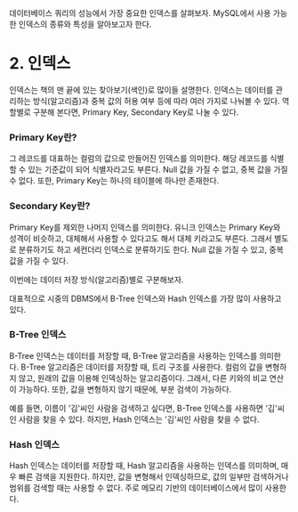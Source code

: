 데이터베이스 쿼리의 성능에서 가장 중요한 인덱스를 살펴보자. MySQL에서 사용 가능한 인덱스의 종류와 특성을 알아보고자 한다.

# 2. 인덱스

인덱스는 책의 맨 끝에 있는 찾아보기(색인)로 많이들 설명한다.
인덱스는 데이터를 관리하는 방식(알고리즘)과 중복 값의 허용 여부 등에 따라 여러 가지로 나눠볼 수 있다. 역할별로 구분해 본다면, Primary Key, Secondary Key로 나눌 수 있다.

### Primary Key란?

그 레코드를 대표하는 컬럼의 값으로 만들어진 인덱스를 의미한다. 해당 레코드를 식별할 수 있는 기준값이 되어 식별자라고도 부른다.
Null 값을 가질 수 없고, 중복 값을 가질 수 없다. 또한, Primary Key는 하나의 테이블에 하나만 존재한다.

### Secondary Key란?

Primary Key를 제외한 나머지 인덱스를 의미한다. 유니크 인덱스는 Primary Key와 성격이 비슷하고, 대체해서 사용할 수 있다고도 해서 대체 키라고도 부른다.
그래서 별도로 분류하기도 하고 세컨더리 인덱스로 분류하기도 한다. Null 값을 가질 수 있고, 중복 값을 가질 수 있다.

이번에는 데이터 저장 방식(알고리즘)별로 구분해보자.

대표적으로 시중의 DBMS에서 B-Tree 인덱스와 Hash 인덱스를 가장 많이 사용하고 있다.

### B-Tree 인덱스

B-Tree 인덱스는 데이터를 저장할 때, B-Tree 알고리즘을 사용하는 인덱스를 의미한다. B-Tree 알고리즘은 데이터를 저장할 때, 트리 구조를 사용한다.
컬럼의 값을 변형하지 않고, 원래의 값을 이용해 인덱싱하는 알고리즘이다. 그래서, 다른 키와의 비교 연산이 가능하다. 또한, 값을 변형하지 않기 때문에, 부분 검색이 가능하다.

예를 들면, 이름이 '김'씨인 사람을 검색하고 싶다면, B-Tree 인덱스를 사용하면 '김'씨인 사람을 찾을 수 있다. 하지만, Hash 인덱스는 '김'씨인 사람을 찾을 수 없다.

### Hash 인덱스

Hash 인덱스는 데이터를 저장할 때, Hash 알고리즘을 사용하는 인덱스를 의미하며, 매우 빠른 검색을 지원한다. 하지만, 값을 변형해서 인덱싱하므로, 값의 일부만 검색하거나 범위를 검색할 때는 사용할 수 없다.
주로 메모리 기반의 데이터베이스에서 많이 사용한다.
